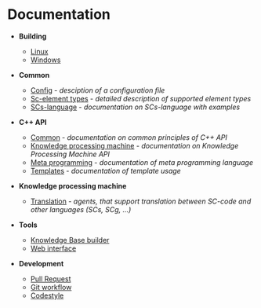 # Documentation

- **Building**
    * [Linux](build/linux-build.md)
    * [Windows](build/windows-build.md)

- **Common**
    * [Config](other/config.md) - *desciption of a configuration file*
    * [Sc-element types](cpp/el_types.md) - *detailed description of supported element types*
    * [SCs-language](other/scs.md) - *documentation on SCs-language with examples*

- **C++ API**
    * [Common](cpp/common.md) - *documentation on common principles of C++ API*
    * [Knowledge processing machine](cpp/kpm.md) - *documentation on Knowledge Processing Machine API*
    * [Meta programming](cpp/cpp-meta.md) - *documentation of meta programming language*
    * [Templates](cpp/templates.md) - *documentation of template usage*

- **Knowledge processing machine**
    * [Translation](kpm/translation/index.md) - *agents, that support translation between SC-code and other languages (SCs, SCg, ...)*

- **Tools**
    * [Knowledge Base builder](tools/kb_builder.md)
    * [Web interface](tools/web.md)

- **Development**
    * [Pull Request](dev/pr.md)
    * [Git workflow](dev/git-workflow.md)
    * [Codestyle](dev/codestyle.md)
